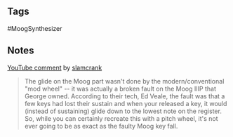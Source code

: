 ## Tags
 #MoogSynthesizer

## Notes

[YouTube comment](https://www.youtube.com/watch?v=QpiTaxq4oU8&lc=Ugzjh7TOziDbAYR4yht4AaABAg) by [slamcrank](https://www.youtube.com/channel/UCL9WxzqihaIDQYkZvROXGHg)

> The glide on the Moog part wasn't done by the modern/conventional "mod wheel" -- it was actually a broken fault on the Moog IIIP that George owned. According to their tech, Ed Veale, the fault was that a few keys had lost their sustain and when your released a key, it would (instead of sustaining) glide down to the lowest note on the register. So, while you can certainly recreate this with a pitch wheel, it's not ever going to be as exact as the faulty Moog key fall.